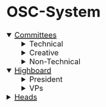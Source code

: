 # OSC-System
<style>
    body{
    font-size:20px;
    }
    .sub-group{
        margin-left: 40px;
    }
</style>
<details open>
  <summary><u>Committees</u></summary>

<details class='sub-group'>
    <summary>Technical</summary>
    
- Backend  
- Frontend  
- Linux  
- S&T  
- Game  
- Flutter  

</details>

<details class='sub-group'>
    <summary >Creative</summary>
    
- Media  
- UI/UX  
- Blender  

</details>

<details class='sub-group'>
    <summary >Non-Technical</summary>

- PR  
- HR  

</details>

</details>

<details open>
  <summary><u>Highboard</u></summary>

  <details class='sub-group'>
    <summary>President</summary>
    
  - Amr Attar  

  </details>

  <details class='sub-group'>
    <summary >VPs</summary>

  - Haneen  
  - Nour  
  - Kamel  
  - Mo2men  

  </details>
    </details>
  <details>
    <summary><u>Heads</u></summary>

  <details class='sub-group'> 
    <summary >Technical</summary>

  - Meefr [Backend]  
  - Dareen [Frontend]  
  - Amna [Linux]  
  - Abdelhakam [S&T]  
  - Mohamed Mostafa [Game]  
  - Mostafa [Flutter]  

  </details>

  <details class='sub-group'>
    <summary>Creative</summary>

  - Asmaa [Creative]  
  - Salma [UI/UX]  
  - Baraa [Blender]  

  </details>

  <details class='sub-group'>
    <summary >Non-Technical</summary>

  - Sara [PR]  
  - Seif [HR]  

  </details>

  </details>

</details>
